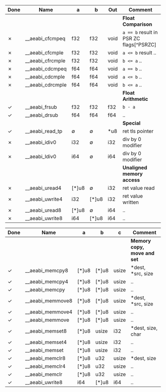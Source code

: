 | Done | Name      | a   | b   | Out  | Comment               |
| ---- | --------  | --- | --- | -----| ----------------------|
| |                |     |     |      | **Float Comparison**  |
|✗|__aeabi_cfcmpeq | f32 | f32 | void | `a == b` result in PSR ZC flags[^PSRZC] |
|✗|__aeabi_cfcmple | f32 | f32 | void | `a <= b` result ..    |
|✗|__aeabi_cfrcmple| f32 | f32 | void | `b <= a` ..           |
|✗|__aeabi_cdcmpeq | f64 | f64 | void | `a == b` ..           |
|✗|__aeabi_cdcmple | f64 | f64 | void | `a <= b` ..           |
|✗|__aeabi_cdrcmple| f64 | f64 | void | `b <= a` ..           |
| |                |     |     |      | **Float Arithmetic**  |
|✓|__aeabi_frsub   | f32 | f32 | f32  | `b - a`               |
|✓|__aeabi_drsub   | f64 | f64 | f64  | ..                    |
| |                |     |     |      | **Special**           |
|✓|__aeabi_read_tp |  ∅  |  ∅  | *u8  | ret tls pointer       |
|✗|__aeabi_idiv0   | i32 |  ∅  | i32  | div by 0 modifier     |
|✗|__aeabi_ldiv0   | i64 |  ∅  | i64  | div by 0 modifier     |
| |                |     |     |      | **Unaligned memory access** |
|✗|__aeabi_uread4  |[*]u8|  ∅  | i32  | ret value read        |
|✗|__aeabi_uwrite4 | i32 |[*]u8| i32  | ret value written     |
|✗|__aeabi_uread8  |[*]u8|  ∅  | i64  | ..                    |
|✗|__aeabi_uwrite8 | i64 |[*]u8| i64  | ..                    |

| Done | Name      | a   | b   | c  | Comment                 |
| ---- | --------  | --- | --- | -----| ----------------------|
| |                |     |     |      | **Memory copy, move and set** |
|✓|__aeabi_memcpy8 |[*]u8|[*]u8| usize| *dest, *src, size     |
|✓|__aeabi_memcpy4 |[*]u8|[*]u8| usize| ..                    |
|✓|__aeabi_memcpy  |[*]u8|[*]u8| usize| ..                    |
|✓|__aeabi_memmove8|[*]u8|[*]u8| usize| *dest, *src, size     |
|✓|__aeabi_memmove4|[*]u8|[*]u8| usize| ..                    |
|✓|__aeabi_memmove |[*]u8|[*]u8| usize| ..                    |
|✓|__aeabi_memset8 |[*]u8|usize| i32  | *dest, size, char     |
|✓|__aeabi_memset4 |[*]u8|usize| i32  | ..                    |
|✓|__aeabi_memset  |[*]u8|usize| i32  | ..                    |
|✓|__aeabi_memclr8 |[*]u8| u32 | usize| *dest, size           |
|✓|__aeabi_memclr4 |[*]u8| u32 | usize| ..                    |
|✓|__aeabi_memclr  |[*]u8| u32 | usize| ..                    |
|✓|__aeabi_uwrite8 | i64 |[*]u8| i64  | ..                    |
